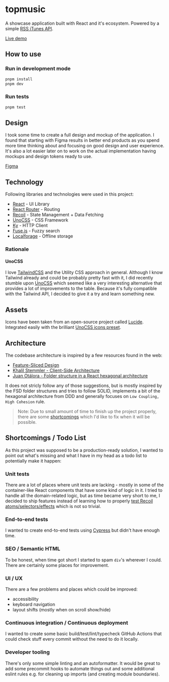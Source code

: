 # topmusic

A showcase application built with React and it's ecosystem. Powered by a simple [RSS iTunes API](https://itunes.apple.com/us/rss/topalbums/limit=100/json).

[Live demo](https://topmusic-sarneeh.vercel.app/)

## How to use

### Run in development mode

```bash
pnpm install
pnpm dev
```

### Run tests

```bash
pnpm test
```

## Design

I took some time to create a full design and mockup of the application. I found that starting with Figma results in better end products as you spend more time thinking about and focusing on good design and user experience. It's also a lot easier later on to work on the actual implementation having mockups and design tokens ready to use.

[Figma](https://www.figma.com/file/V77tBuUbl6X0qmlaNUboov/wizcode%2Frecruitment-task?type=design&node-id=0%3A1&mode=design&t=rakHT4majZ9Y8WtI-1)

## Technology

Following libraries and technologies were used in this project:

- [React](https://github.com/facebook/react) - UI Library
- [React Router](https://github.com/remix-run/react-router) - Routing
- [Recoil](https://github.com/facebookexperimental/Recoil) - State Management + Data Fetching
- [UnoCSS](https://github.com/unocss/unocss) - CSS Framework
- [Ky](https://github.com/sindresorhus/ky) - HTTP Client
- [Fuse.js](https://github.com/krisk/Fuse) - Fuzzy search
- [Localforage](https://github.com/localForage/localForage) - Offline storage

### Rationale

#### UnoCSS

I love [TailwindCSS](https://tailwindcss.com/) and the Utility CSS approach in general. Although I know Tailwind already and could be probably pretty fast with it, I did recently stumble upon [UnoCSS](https://unocss.dev/) which seemed like a very interesting alternative that provides a lot of improvements to the table. Because it's fully compatible with the Tailwind API, I decided to give it a try and learn something new.

## Assets

Icons have been taken from an open-source project called [Lucide](https://lucide.dev/). Integrated easily with the brilliant [UnoCSS icons preset](https://unocss.dev/presets/icons).

## Architecture

The codebase architecture is inspired by a few resources found in the web:

- [Feature-Sliced Design](https://feature-sliced.design/)
- [Khalil Stemmler - Client-Side Architecture](https://khalilstemmler.com/articles/client-side-architecture/introduction/)
- [Juan Otálora - Folder structure in a React hexagonal architecture](https://dev.to/juanoa/folder-structure-in-a-react-hexagonal-architecture-h77)

It does not stricly follow any of those suggestions, but is mostly inspired by the FSD folder structures and tries to follow SOLID, implements a bit of the hexagonal architecture from DDD and generally focuses on `Low Coupling, High Cohesion` rule.

> Note: Due to small amount of time to finish up the project properly, there are some [shortcomings](#shortcomings) which I'd like to fix when it will be possible.

## Shortcomings / Todo List

As this project was supposed to be a production-ready solution, I wanted to point out what's missing and what I have in my head as a todo list to potentially make it happen:

### Unit tests

There are a lot of places where unit tests are lacking - mostly in some of the container-like React components that have some kind of logic in it. I tried to handle all the domain-related logic, but as time became very short to me, I decided to ship features instead of learning how to properly [test Recoil atoms/selectors/effects](https://recoiljs.org/docs/guides/testing/) which is not so trivial.

### End-to-end tests

I wanted to create end-to-end tests using [Cypress](https://www.cypress.io/) but didn't have enough time.

### SEO / Semantic HTML

To be honest, when time got short I started to spam `div`'s wherever I could. There are certainly some places for improvement.

### UI / UX

There are a few problems and places which could be improved:

- accessibility
- keyboard navigation
- layout shifts (mostly when on scroll show/hide)

### Continuous integration / Continuous deployment

I wanted to create some basic build/test/lint/typecheck GitHub Actions that could check stuff every commit without the need to do it locally.

### Developer tooling

There's only some simple linting and an autoformatter. It would be great to add some precommit hooks to automate things out and some additional eslint rules e.g. for cleaning up imports (and creating module boundaries).
